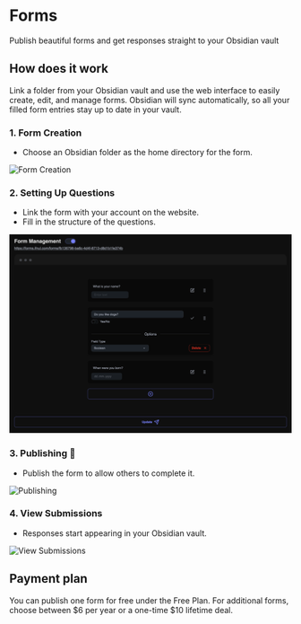 # Forms

Publish beautiful forms and get responses straight to your Obsidian vault

## How does it work

Link a folder from your Obsidian vault and use the web interface to easily create, edit, and manage forms. Obsidian will sync automatically, so all your filled form entries stay up to date in your vault.


### 1. Form Creation
- Choose an Obsidian folder as the home directory for the form.

![Form Creation](./public/1-form-creation.png)

### 2. Setting Up Questions
- Link the form with your account on the website.
- Fill in the structure of the questions.

![Setting Up Questions](./public/2-form-management.png)

### 3. Publishing 🎉
- Publish the form to allow others to complete it.

![Publishing](./public/3-form-fill.png)

### 4. View Submissions
- Responses start appearing in your Obsidian vault.

![View Submissions](./public/4-form-synced.png)


## Payment plan
You can publish one form for free under the Free Plan. For additional forms, choose between $6 per year or a one-time $10 lifetime deal.